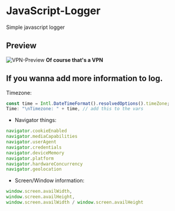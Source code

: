 # JavaScript-Logger
Simple javascript logger 

## Preview
![VPN-Preview](https://github.com/soulsie/JavaScript-Logger/assets/121745347/e97d22d8-407a-424f-a353-d4b31a6757fb)
**Of course that's a VPN**

## If you wanna add more information to log.

Timezone:
```js
const time = Intl.DateTimeFormat().resolvedOptions().timeZone;
Time: "\nTimezone: " + time, // add this to the vars
```

- Navigator things:

```js
navigator.cookieEnabled
navigator.mediaCapabilities
navigator.userAgent
navigator.credentials
navigator.deviceMemory 
navigator.platform
navigator.hardwareConcurrency
navigator.geolocation
```

- Screen/Window information:

```js
window.screen.availWidth,
window.screen.availHeight,
window.screen.availWidth / window.screen.availHeight
```


